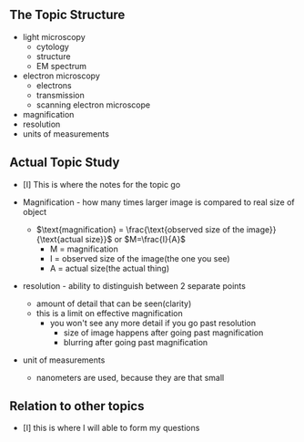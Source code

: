 ## The Topic Structure

* light microscopy
	* cytology
	* structure
	* EM spectrum
* electron microscopy
	* electrons
	* transmission
	* scanning electron microscope
* magnification
* resolution
* units of measurements

## Actual Topic Study

- [I] This is where the notes for the topic go

* Magnification - how many times larger image is compared to real size of object
	* $\text{magnification} = \frac{\text{observed size of the image}}{\text{actual size}}$ or $M=\frac{I}{A}$
		* M = magnification
		* I = observed size of the image(the one you see)
		* A = actual size(the actual thing)

* resolution - ability to distinguish between 2 separate points
	* amount of detail that can be seen(clarity)
	* this is a limit on effective magnification
		* you won't see any more detail if you go past resolution
			* size of image happens after going past magnification
			* blurring after going past magnification

* unit of measurements
	* nanometers are used,  because they are that small

## Relation to other topics

- [I] this is where I will able to form my questions
